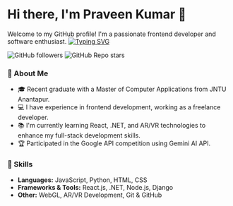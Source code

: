 # Hi there, I'm Praveen Kumar 👋

Welcome to my GitHub profile! I'm a passionate frontend developer and software enthusiast.
[![Typing SVG](https://readme-typing-svg.herokuapp.com?font=Kanit&weight=500&size=100&pause=1000&color=000000F2&background=E8CF2CE8&center=true&vCenter=true&width=2000&height=600&lines=Hi+there!+I'm+Praveen+Kumar;%7CPassionate+Frontend+Developer+%7C;%7C+Designer+%26+Web+AR%2FVR+Enthusiast+%7C)](https://git.io/typing-svg)

![GitHub followers](https://img.shields.io/github/followers/praween-em?style=social)
![GitHub Repo stars](https://img.shields.io/github/stars/praween-em/some-repo?style=social)

### 🚀 About Me
- 🎓 Recent graduate with a Master of Computer Applications from JNTU Anantapur.
- 💻 I have experience in frontend development, working as a freelance developer.
- 📚 I'm currently learning React, .NET, and AR/VR technologies to enhance my full-stack development skills.
- 🏆 Participated in the Google API competition using Gemini AI API.

### 💼 Skills
- **Languages:** JavaScript, Python, HTML, CSS
- **Frameworks & Tools:** React.js, .NET, Node.js, Django
- **Other:** WebGL, AR/VR Development, Git & GitHub
